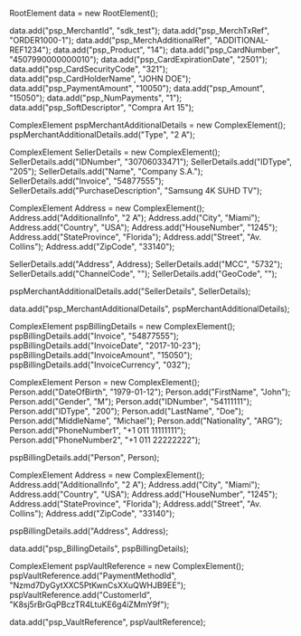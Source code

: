 RootElement data = new RootElement();

data.add("psp_MerchantId", "sdk_test");
data.add("psp_MerchTxRef", "ORDER1000-1");
data.add("psp_MerchAdditionalRef", "ADDITIONAL-REF1234");
data.add("psp_Product", "14");
data.add("psp_CardNumber", "4507990000000010");
data.add("psp_CardExpirationDate", "2501");
data.add("psp_CardSecurityCode", "321");
data.add("psp_CardHolderName", "JOHN DOE");
data.add("psp_PaymentAmount", "10050");
data.add("psp_Amount", "15050");
data.add("psp_NumPayments", "1");
data.add("psp_SoftDescriptor", "Compra Art 15");

ComplexElement pspMerchantAdditionalDetails = new ComplexElement();
pspMerchantAdditionalDetails.add("Type", "2 A");

ComplexElement SellerDetails = new ComplexElement();
SellerDetails.add("IDNumber", "30706033471");
SellerDetails.add("IDType", "205");
SellerDetails.add("Name", "Company S.A.");
SellerDetails.add("Invoice", "54877555");
SellerDetails.add("PurchaseDescription", "Samsung 4K SUHD TV");

ComplexElement Address = new ComplexElement();
Address.add("AdditionalInfo", "2 A");
Address.add("City", "Miami");
Address.add("Country", "USA");
Address.add("HouseNumber", "1245");
Address.add("StateProvince", "Florida");
Address.add("Street", "Av. Collins");
Address.add("ZipCode", "33140");

SellerDetails.add("Address", Address);
SellerDetails.add("MCC", "5732");
SellerDetails.add("ChannelCode", "");
SellerDetails.add("GeoCode", "");

pspMerchantAdditionalDetails.add("SellerDetails", SellerDetails);

data.add("psp_MerchantAdditionalDetails", pspMerchantAdditionalDetails);

ComplexElement pspBillingDetails = new ComplexElement();
pspBillingDetails.add("Invoice", "54877555");
pspBillingDetails.add("InvoiceDate", "2017-10-23");
pspBillingDetails.add("InvoiceAmount", "15050");
pspBillingDetails.add("InvoiceCurrency", "032");

ComplexElement Person = new ComplexElement();
Person.add("DateOfBirth", "1979-01-12");
Person.add("FirstName", "John");
Person.add("Gender", "M");
Person.add("IDNumber", "54111111");
Person.add("IDType", "200");
Person.add("LastName", "Doe");
Person.add("MiddleName", "Michael");
Person.add("Nationality", "ARG");
Person.add("PhoneNumber1", "+1 011 11111111");
Person.add("PhoneNumber2", "+1 011 22222222");

pspBillingDetails.add("Person", Person);

ComplexElement Address = new ComplexElement();
Address.add("AdditionalInfo", "2 A");
Address.add("City", "Miami");
Address.add("Country", "USA");
Address.add("HouseNumber", "1245");
Address.add("StateProvince", "Florida");
Address.add("Street", "Av. Collins");
Address.add("ZipCode", "33140");

pspBillingDetails.add("Address", Address);

data.add("psp_BillingDetails", pspBillingDetails);

ComplexElement pspVaultReference = new ComplexElement();
pspVaultReference.add("PaymentMethodId", "Nzmd7DyGytXXC5PtKwnCsXXuQWHJB9EE");
pspVaultReference.add("CustomerId", "K8sj5rBrGqPBczTR4LtuKE6g4iZMmY9f");

data.add("psp_VaultReference", pspVaultReference);

